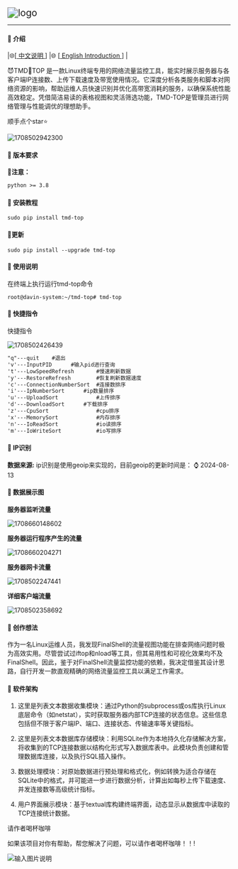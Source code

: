 <img src="image/logo.png" alt="logo" style="zoom:150%;" />

------



####  🌈 介绍

|🌐[[ 中文说明 ](/README.md)]  |🌐 [[ English   Introduction ](/en-README.md)] |

😈TMD🖕TOP  是一款Linux终端专用的网络流量监控工具，能实时展示服务器与各客户端IP连接数、上传下载速度及带宽使用情况。它深度分析各类服务和脚本对网络资源的影响，帮助运维人员快速识别并优化高带宽消耗的服务，以确保系统性能高效稳定。凭借简洁易读的表格视图和灵活筛选功能，TMD-TOP是管理员进行网络管理与性能调优的理想助手。 

顺手点个star⭐

![1708502942300](image/1708502942300.png)

####  🌈 版本要求

 **👊注意：**

```txt
python >= 3.8
```

####  🌈 安装教程

```shell
sudo pip install tmd-top
```

#### 🌈更新

```shell
sudo pip install --upgrade tmd-top
```

####  🌈 使用说明

在终端上执行运行tmd-top命令

```shell
root@davin-system:~/tmd-top# tmd-top
```

####   🌈 快捷指令

快捷指令

![1708502426439](image/1708502426439.png)

```txt
"q"---quit    #退出
'v'---InputPID		#输入pid进行查询
't'---LowSpeedRefresh		#慢速刷新数据
'y'---RestoreRefresh		#恢复刷新数据速度
'c'---ConnectionNumberSort	#连接数排序
'i'---IpNumberSort		#ip数量排序
'u'---UploadSort			#上传排序
'd'---DownloadSort 		#下载排序
'z'---CpuSort				#cpu排序
'x'---MemorySort			#内存排序
'n'---IoReadSort			#io读排序
'm'---IoWriteSort			#io写排序
```



####  🌈 IP识别

**数据来源:** ip识别是使用geoip来实现的，目前geoip的更新时间是：  ⌚️ 2024-08-13


####  🌈 数据展示图

**服务器监听流量**

![1708660148602](image/1708660148602.png)

**服务器运行程序产生的流量**

![1708660204271](image/1708660204271.png)

**服务器网卡流量**

![1708502247441](image/1708502247441.png)

**详细客户端流量**

![1708502358692](image/1708502358692.png)

####  🌈 创作想法

 作为一名Linux运维人员，我发现FinalShell的流量视图功能在排查网络问题时极为高效实用。尽管尝试过iftop和nload等工具，但其易用性和可视化效果均不及FinalShell。因此，鉴于对FinalShell流量监控功能的依赖，我决定借鉴其设计思路，自行开发一款直观精确的网络流量监控工具以满足工作需求。  

####  🌈 软件架构
1. 这里是列表文本数据收集模块：通过Python的subprocess或os库执行Linux底层命令（如netstat），实时获取服务器内部TCP连接的状态信息。这些信息包括但不限于客户端IP、端口、连接状态、传输速率等关键指标。

2. 这里是列表文本数据库存储模块：利用SQLite作为本地持久化存储解决方案，将收集到的TCP连接数据以结构化形式写入数据库表中。此模块负责创建和管理数据库连接，以及执行SQL插入操作。

3. 数据处理模块：对原始数据进行预处理和格式化，例如转换为适合存储在SQLite中的格式，并可能进一步进行数据分析，计算出如每秒上传下载速度、并发连接数等高级统计指标。

4. 用户界面展示模块：基于textual库构建终端界面，动态显示从数据库中读取的TCP连接统计数据。



请作者喝杯咖啡

如果该项目对你有帮助，帮您解决了问题，可以请作者喝杯咖啡！！!

![输入图片说明](image/4.jpg)